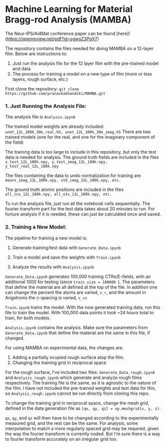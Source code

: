 # Machine Learning for Material Bragg-rod Analysis (MAMBA)

The Neur-IPS/Ai4Mat conference paper can be found [here]!(https://openreview.net/pdf?id=sgwsZ3PqX7)

The repository contains the files needed for doing MAMBA on a 12-layer film. Below are instructions to:
1. Just run the analysis file for the 12 layer film with the pre-trained model and data
2. The process for training a model on a new type of film (more or less layers, rough surface, etc.)

First clone the repository:
```git clone https://github.com/pranavkakhandiki/MAMBA.git```


### 1. Just Running the Analysis File:

The analysis file is ```Analysis.ipynb```

The trained model weights are already included: ``` unet_12L_100k_30e_real.h5, unet_12L_100k_30e_imag.h5 ``` There are two trained models (one for the real, and one for the imaginary component of the field)

The training data is too large to include in this repository, but only the test data is needed for analysis. The ground truth fields are included in the files ``` x_test_12L_100k.npy, y_test_imag_12L_100k.npy, y_test_real_12L_100k.npy ```

The files containing the data to undo normalization for training are ``` means_imag_12L_100k.npy, std_imag_12L_100k.npy, etc. ```

The ground truth atomic positions are included in the files ``` all_cns_12L_100k.npy, all_o1s_12L_100k.npy, etc. ```

To run the analysis file, just run all the notebook cells sequentially. The fourier transform part for the test data takes about 20 minutes to run. For furture analysis if it is needed, these can just be calculated once and saved.


### 2. Training a New Model:

The pipeline for training a new model is:

1. Generate training/test data with ```Generate_Data.ipynb```

2. Train a model and save the weights with  ```Train.ipynb```

3. Analyze the results with ```Analysis.ipynb```

```Generate_Data.ipynb``` generates 100,000 training CTRs/E-fields, with an additional 1000 for testing (since ```train_size = 100000 ```). The parameters that define the material are all defined at the top of the file. In addition one can change the percent the atoms are varied, ```v_r```, and the amount in Angstroms the c-spacing is varied, ```v_cn```

```Train.ipynb``` trains the model. With the now generated training data, run this file to train the model. With 100,000 data points it took ~24 hours total to train, for both models.

```Analysis.ipynb``` contains the analysis. Make sure the parameters from ```Generate_Data.ipynb``` that define the material are the same in this file, if changed. 

For using MAMBA on experimental data, the changes are:

1. Adding a partially ocupied rough surface atop the film.
2. Changing the training grid in reciprocal space

For the rough surface, I've included two files: ```Generate_Data_rough.ipynb``` and ```Analysis_rough.ipynb``` which generate and analyze rough films respectively. The training file is the same, as it is agnostic to the nature of the film. I have not included the pre-trained weights and test data for this, so ```Analysis_rough.ipynb``` cannot be run directly from cloning this repo.

To change the training grid in reciprocal space, change the mesh grid, defined in the data generation file as ```[qx, qy, qz] = np.meshgrid(x, y, z)```. 

`qx`, `qy`, and `qz` will then have to be changed according to the experimentally measured grid, and the rest can be the same. For analysis, some interpolation to match a more regularly spaced grid may be required, given the way the fourier transform is currently coded. But I'm sure there is a way to fourier transform accurately on an irregular grid too.


